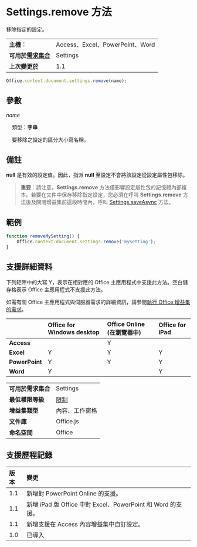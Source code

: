 

# Settings.remove 方法
移除指定的設定。

|||
|:-----|:-----|
|**主機︰**|Access、Excel、PowerPoint、Word|
|**可用於[需求集合](../../docs/overview/specify-office-hosts-and-api-requirements.md)**|Settings|
|**上次變更於**|1.1|

```js
Office.context.document.settings.remove(name);
```


## 參數



_name_<br/>
&nbsp;&nbsp;&nbsp;&nbsp;類型：**字串**

&nbsp;&nbsp;&nbsp;&nbsp;要移除之設定的區分大小寫名稱。

    



## 備註

 **null** 是有效的設定值。因此，指派 **null** 至設定不會將該設定從設定屬性包移除。


 >**重要**：請注意，**Settings.remove** 方法僅影響設定屬性包的記憶體內部複本。若要在文件中保存移除指定設定，您必須在呼叫 **Settings.remove** 方法後及關閉增益集前這段時間內，呼叫 [Settings.saveAsync](../../reference/shared/settings.saveasync.md) 方法。


## 範例




```js
function removeMySetting() {
    Office.context.document.settings.remove('mySetting');
}
```




## 支援詳細資料


下列矩陣中的大寫 Y，表示在相對應的 Office 主應用程式中支援此方法。空白儲存格表示 Office 主應用程式不支援此方法。

如需有關 Office 主應用程式與伺服器需求的詳細資訊，請參閱[執行 Office 增益集的需求](../../docs/overview/requirements-for-running-office-add-ins.md)。



||**Office for Windows desktop**|**Office Online (在瀏覽器中)**|**Office for iPad**|
|:-----|:-----|:-----|:-----|
|**Access**||Y||
|**Excel**|Y|Y|Y|
|**PowerPoint**|Y|Y|Y|
|**Word**|Y||Y|

|||
|:-----|:-----|
|**可用於需求集合**|Settings|
|**最低權限等級**|[限制](../../docs/develop/requesting-permissions-for-api-use-in-content-and-task-pane-add-ins.md)|
|**增益集類型**|內容、工作窗格|
|**文件庫**|Office.js|
|**命名空間**|Office|

## 支援歷程記錄




|**版本**|**變更**|
|:-----|:-----|
|1.1|新增對 PowerPoint Online 的支援。|
|1.1|新增 iPad 版 Office 中對 Excel、PowerPoint 和 Word 的支援。|
|1.1|新增支援在 Access 內容增益集中自訂設定。|
|1.0|已導入|
